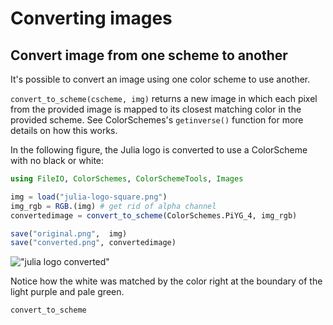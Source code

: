 # Converting images

## Convert image from one scheme to another

It's possible to convert an image using one color scheme to use another.

`convert_to_scheme(cscheme, img)` returns a new image in which each pixel from the provided image is mapped to its closest matching color in the provided scheme. See ColorSchemes's `getinverse()` function for more details on how this works.

In the following figure, the Julia logo is converted to use a ColorScheme with no black or white:

```julia
using FileIO, ColorSchemes, ColorSchemeTools, Images

img = load("julia-logo-square.png")
img_rgb = RGB.(img) # get rid of alpha channel
convertedimage = convert_to_scheme(ColorSchemes.PiYG_4, img_rgb)

save("original.png",  img)
save("converted.png", convertedimage)
```

!["julia logo converted"](assets/figures/logosconverted.png)

Notice how the white was matched by the color right at the boundary of the light purple and pale green.

```@docs
convert_to_scheme
```
